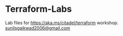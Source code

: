 # Terraform-Labs
Lab files for https://aka.ms/citadel/terraform workshop.
sunilsgaikwad2006@gmail.com
